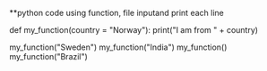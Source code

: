 **python code using function, file inputand print each line

def my_function(country = "Norway"):
  print("I am from " + country)

my_function("Sweden")
my_function("India")
my_function()
my_function("Brazil") 
